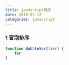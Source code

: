 ```yaml
---
title: javascript排序
date: 2018-05-12
categories: javascript
---
```


### 1 冒泡排序

```javascript
function BubbleSort(arr) {
    for 
}
```


